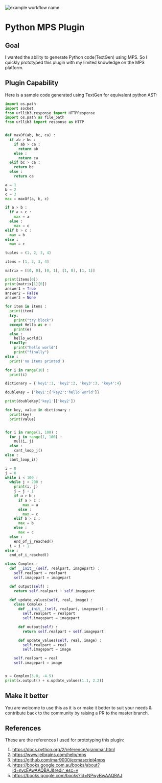 ![example workflow name](https://github.com/juliuscanute/python-mps/workflows/MPS%20Plugin/badge.svg)
# Python MPS Plugin

## Goal
I wanted the ability to generate Python code(TextGen) using MPS. So I quickly prototyped this plugin with my limited knowledge on the MPS platform.

## Plugin Capability
Here is a sample code generated using TextGen for equivalent python AST:
```python
import os.path
import socket
from urllib3.response import HTTPResponse
import os.path as file_path
from urllib3 import response as HTTP


def maxOf(ab, bc, ca) :
  if ab > bc :
    if ab > ca :
      return ab
    else :
      return ca
  elif bc > ca :
    return bc
  else :
    return ca

a = 1
b = 2
c = 3
max = maxOf(a, b, c)

if a > b :
  if a > c :
    max = a
  else :
    max = c
elif b > c :
  max = b
else :
  max = c

tuples = (1, 2, 3, 4)

items = [1, 2, 3, 4]

matrix = [[0, 0], [0, 1], [1, 0], [1, 1]]

print(items[0])
print(matrix[1][0])
answer1 = True
answer2 = False
answer3 = None

for item in items :
  print(item)
  try:
    print("try block")
  except Hello as e :
    print(e)
  else :
    hello_world()
  finally:
    print("hello world")
    print("finally")
else :
  print('no items printed')

for i in range(10) :
  print(i)

dictionary = {'key1':1, 'key2':2, 'key3':3, 'key4':4}

doubleKey = {'key1':{'key2':'hello world'}}

print(doubleKey['key1']['key2'])

for key, value in dictionary :
  print(key)
  print(value)


for i in range(1, 100) :
  for j in range(1, 100) :
    mul(i, j)
  else :
    cant_loop_j()
else :
  cant_loop_i()

i = 0
j = 0
while i < 100 :
  while j < 200 :
    print(i, j)
    j = j + 1
    if a > b :
      if a > c :
        max = a
      else :
        max = c
    elif b > c :
      max = b
    else :
      max = c
  else :
    end_of_j_reached()
  i = i + 1
else :
  end_of_i_reached()

class Complex :
  def __init__(self, realpart, imagepart) :
    self.realpart = realpart
    self.imagepart = imagepart

  def output(self) :
    return self.realpart + self.imagepart

  def update_values(self, real, image) :
    class Complex :
      def __init__(self, realpart, imagepart) :
        self.realpart = realpart
        self.imagepart = imagepart

      def output(self) :
        return self.realpart + self.imagepart

      def update_values(self, real, image) :
        self.realpart = real
        self.imagepart = image

    self.realpart = real
    self.imagepart = image


x = Complex(3.0, -4.5)
print(x.output() + x.update_values(1.1, 2.2))
```
## Make it better
You are welcome to use this as it is or make it better to suit your needs & contribute back to the community by raising a PR to the master branch.

## References
These are the references I used for prototyping this plugin:
1. https://docs.python.org/2/reference/grammar.html
2. https://www.jetbrains.com/help/mps
3. https://github.com/mar9000/ecmascript4mps
4. https://books.google.com.au/books/about?id=nvcEAwAAQBAJ&redir_esc=y
5. https://books.google.com/books?id=NPwyBwAAQBAJ